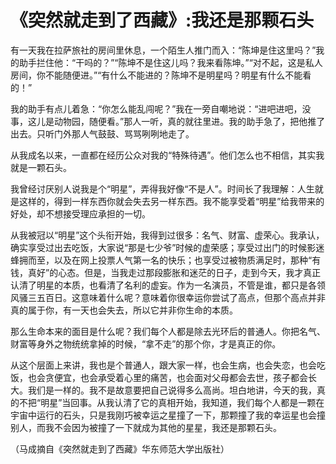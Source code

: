 # 《突然就走到了西藏》:我还是那颗石头

有一天我在拉萨旅社的房间里休息，一个陌生人推门而入：“陈坤是住这里吗？”我的助手拦住他：“干吗的？”“陈坤不是住这儿吗？我来看陈坤。”“对不起，这是私人房间，你不能随便进。”“有什么不能进的？陈坤不是明星吗？明星有什么不能看的！”

我的助手有点儿着急：“你怎么能乱闯呢？”我在一旁自嘲地说：“进吧进吧，没事，这儿是动物园，随便看。”那人一听，真的就往里进。我的助手急了，把他推了出去。只听门外那人气鼓鼓、骂骂咧咧地走了。

从我成名以来，一直都在经历公众对我的“特殊待遇”。他们怎么也不相信，其实我就是一颗石头。

我曾经讨厌别人说我是个“明星”，弄得我好像“不是人”。时间长了我理解：人生就是这样的，得到一样东西你就会失去另一样东西。我不能享受着“明星”给我带来的好处，却不想接受理应承担的一切。

从我被冠以“明星”这个头衔开始，我得到过很多：名气、财富、虚荣心。我承认，确实享受过出去吃饭，大家说“那是七少爷”时候的虚荣感；享受过出门的时候影迷蜂拥而至，以及在网上投票人气第一名的快乐；也享受过被物质满足时，那种“有钱，真好”的心态。但是，当我走过那段膨胀和迷茫的日子，走到今天，我才真正认清了明星的本质，也看清了名利的虚妄。作为一名演员，不管是谁，都只是各领风骚三五百日。这意味着什么呢？意味着你很幸运你尝试了高点，但那个高点并非真的属于你，有一天也会失去，所以它并非你生命的本质。

那么生命本来的面目是什么呢？我们每个人都是除去光环后的普通人。你把名气、财富等身外之物统统拿掉的时候，“拿不走”的那个你，才是真正的你。

从这个层面上来讲，我也是个普通人，跟大家一样，也会生病，也会失恋，也会吃饭，也会贪便宜，也会承受着心里的痛苦，也会面对父母都会去世，孩子都会长大。我们是一样的。我不是故意要把自己说得多么高尚。坦白地讲，今天的我，真的不把“明星”当回事。从我认清了它的真相开始，我知道，我们每个人都是一颗在宇宙中运行的石头，只是我刚巧被幸运之星撞了一下，那颗撞了我的幸运星也会撞别人，而我不会因为被撞了一下就成为其他的星星，我还是那颗石头。

（马成摘自《突然就走到了西藏》华东师范大学出版社）